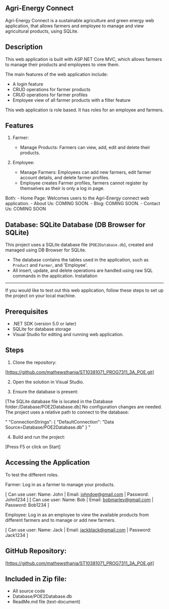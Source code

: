 Agri-Energy Connect 
----------------------

Agri-Energy Connect is a sustainable agriculture and green energy web application, that allows farmers and employee to manage and view agricultural products, using SQLite.

Description
-----------
This web application is built with ASP.NET Core MVC, which allows farmers to manage their products and employees to view them.

The main features of the web application include:
- A login feature 
- CRUD operations for farmer products
- CRUD operations for farmer profiles
- Employee view of all farmer products with a filter feature

This web application is role based. It has roles for an employee and farmers.

Features 
---------

1. Farmer: 
	- Manage Products: Farmers can view, add, edit and delete their products.

2. Employee:
	- Manage Farmers: Employees can add new farmers, edit farmer account details, and delete farmer profiles.
	- Employee creates Farmer profiles, farmers cannot register by themselves as their is only a log in page.
	
Both:
	- Home Page: Welcomes users to the Agri-Energy connect web application.
	- About Us: COMING SOON.
	- Blog: COMING SOON.
	- Contact Us: COMING SOON

Database:
SQLite Database (DB Browser for SQLite) 
--------------------------------------
This project uses a SQLite database file (`POE2Database.db`), created and managed using DB Browser for SQLite.

- The database contains the tables used in the application, such as `Product` and `Farmer`, and 'Employee'.
- All insert, update, and delete operations are handled using raw SQL commands in the application.
Installation
------------
If you would like to test out this web application, follow these steps to set up the project on your local machine.

Prerequisites 
-------------
- .NET SDK (version 5.0 or later)
- SQLite for database storage
- Visual Studio for editing and running web application.

Steps
------

1. Clone the repository:

[https://github.com/mathewsthania/ST10381071_PROG7311_3A_POE.git]

2. Open the solution in Visual Studio.

3. Ensure the database is present:

[The SQLite database file is located in the Database folder:/Database/POE2Database.db]
No configuration changes are needed. The project uses a relative path to connect to the database:

" "ConnectionStrings": {
  "DefaultConnection": "Data Source=Database/POE2Database.db"
} "

4. Build and run the project:

[Press F5 or click on Start]

Accessing the Application
---------------------------
To test the different roles.

Farmer: Log in as a farmer to manage your products.

[ Can use user: Name: John | Email: johndoe@gmail.com   |  Password: John1234 ]
[ Can use user: Name: Bob  | Email: bobmarley@gmail.com |  Password: Bob1234  ]

Employee: Log in as an employee to view the available products from different farmers and to manage or add new farmers.

[ Can use user: Name: Jack | Email: jackblack@gmail.com   |  Password: Jack1234 ]

GitHub Repository: 
-------------------
[https://github.com/mathewsthania/ST10381071_PROG7311_3A_POE.git]

Included in Zip file:
-----------------------
- All source code
- Database/POE2Database.db
- ReadMe.md file (text-document)
